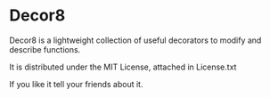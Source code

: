 # Decor8

Decor8 is a lightweight collection of useful decorators to modify and describe functions.

It is distributed under the MIT License, attached in License.txt

If you like it tell your friends about it. 
